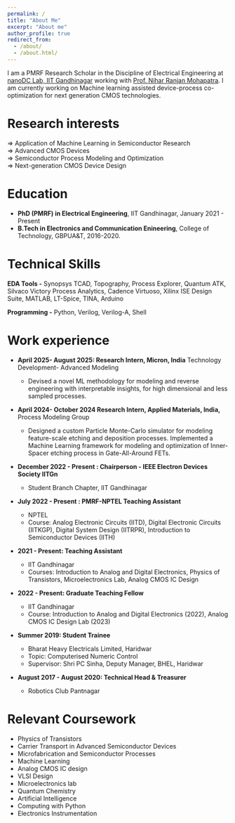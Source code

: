 ```yaml
---
permalink: /
title: "About Me"
excerpt: "About me"
author_profile: true
redirect_from: 
  - /about/
  - /about.html/
---
```


I am a PMRF Research Scholar in the Discipline of Electrical Engineering at [nanoDC Lab, IIT Gandhinagar](https://www.linkedin.com/company/nanodc-lab/) working with [Prof. Nihar Ranjan Mohapatra](https://niharmohapatra.github.io/). I am currently working on Machine learning assisted device-process co-optimization for next generation CMOS technologies.



Research interests
======
 ⇒ Application of Machine Learning in Semiconductor Research  
 ⇒ Advanced CMOS Devices  
 ⇒ Semiconductor Process Modeling and Optimization   
 ⇒ Next-generation CMOS Device Design   

Education
======
* **PhD (PMRF) in Electrical Engineering**, IIT Gandhinagar, January 2021 - Present
* **B.Tech in Electronics and Communication Enineering**, College of Technology, GBPUA&T, 2016-2020.
  
Technical Skills
======
**EDA Tools -** Synopsys TCAD, Topography, Process Explorer, Quantum ATK, Silvaco Victory Process Analytics, Cadence Virtuoso, Xilinx ISE Design Suite, MATLAB, LT-Spice, TINA, Arduino

**Programming -** Python, Verilog, Verilog-A, Shell

Work experience
======
* **April 2025- August 2025: Research Intern, Micron, India** Technology Development- Advanced Modeling
  * Devised a novel ML methodology for modeling and reverse engineering with interpretable insights, for high dimensional and less sampled processes.
    
* **April 2024- October 2024 Research Intern, Applied Materials, India,** Process Modeling Group
  * Designed a custom Particle Monte-Carlo simulator for modeling feature-scale etching and deposition processes. Implemented a Machine Learning framework for modeling and optimization of Inner-Spacer etching process in Gate-All-Around FETs.
    
* **December 2022 - Present : Chairperson - IEEE Electron Devices Society IITGn**
  * Student Branch Chapter, IIT Gandhinagar
  
* **July 2022 - Present : PMRF-NPTEL Teaching Assistant**
  * NPTEL
  * Course: Analog Electronic Circuits (IITD), Digital Electronic Circuits (IITKGP), Digital System Design (IITRPR), Introduction to Semiconductor Devices (IITH)
  
* **2021 - Present: Teaching Assistant**
  * IIT Gandhinagar
  * Courses: Introduction to Analog and Digital Electronics, Physics of Transistors, Microelectronics Lab, Analog CMOS IC Design

* **2022 - Present: Graduate Teaching Fellow**
  * IIT Gandhinagar
  * Course: Introduction to Analog and Digital Electronics (2022), Analog CMOS IC Design Lab (2023)

* **Summer 2019: Student Trainee**
  * Bharat Heavy Electricals Limited, Haridwar
  * Topic: Computerised Numeric Control
  * Supervisor: Shri PC Sinha, Deputy Manager, BHEL, Haridwar
  
* **August 2017 - August 2020: Technical Head & Treasurer**
  * Robotics Club Pantnagar


Relevant Coursework   
======
* Physics of Transistors
* Carrier Transport in Advanced Semiconductor Devices
* Microfabrication and Semiconductor Processes
* Machine Learning
* Analog CMOS IC design
* VLSI Design
* Microelectronics lab
* Quantum Chemistry
* Artificial Intelligence 
* Computing with Python
* Electronics Instrumentation

